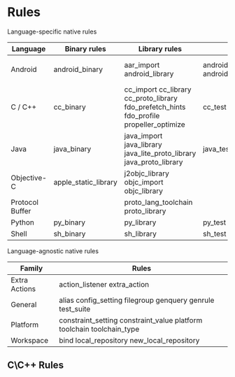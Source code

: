 # Rules
Language-specific native rules

| Language        | Binary rules         | Library rules                                                                           | Test rules                                      | Other rules                                                        |
| --------------- | -------------------- | --------------------------------------------------------------------------------------- | ----------------------------------------------- | ------------------------------------------------------------------ |
| Android         | android_binary       | aar_import android_library                                                              | android_instrumentation_test android_local_test | android_device android_ndk_repository android_sdk_repository       |
| C / C++         | cc_binary            | cc_import cc_library cc_proto_library fdo_prefetch_hints fdo_profile propeller_optimize | cc_test                                         | cc_toolchain cc_toolchain_suite                                    |
| Java            | java_binary          | java_import java_library java_lite_proto_library java_proto_library                     | java_test                                       | java_package_configuration java_plugin java_runtime java_toolchain |
| Objective-C     | apple_static_library | j2objc_library objc_import objc_library                                                 |                                                 | available_xcodes xcode_config xcode_version                        |
| Protocol Buffer |                      | proto_lang_toolchain proto_library                                                      |
| Python          | py_binary            | py_library                                                                              | py_test                                         | py_runtime                                                         |
| Shell           | sh_binary            | sh_library                                                                              | sh_test                                         |

 Language-agnostic native rules

| Family        | Rules                                                                 |
| ------------- | --------------------------------------------------------------------- |
| Extra Actions | action_listener extra_action                                          |
| General       | alias config_setting filegroup genquery genrule test_suite            |
| Platform      | constraint_setting constraint_value platform toolchain toolchain_type |
| Workspace     | bind local_repository new_local_repository                            |

## C\C++ Rules
